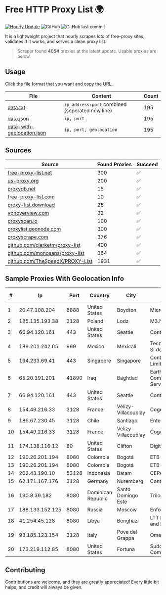 
# Free HTTP Proxy List 🌍

[![Hourly Update](https://github.com/mertguvencli/http-proxy-list/actions/workflows/main.yml/badge.svg?branch=main)](https://github.com/mertguvencli/http-proxy-list/actions/workflows/main.yml)
![GitHub](https://img.shields.io/github/license/mertguvencli/http-proxy-list)
![GitHub last commit](https://img.shields.io/github/last-commit/mertguvencli/http-proxy-list)

It is a lightweight project that hourly scrapes lots of free-proxy sites, validates if it works, and serves a clean proxy list.


> Scraper found **4054** proxies at the latest update. Usable proxies are below.

## Usage

Click the file format that you want and copy the URL.


|File|Content|Count|
|----|-------|-----|
|[data.txt](https://raw.githubusercontent.com/mertguvencli/http-proxy-list/main/proxy-list/data.txt)|`ip_address:port` combined (seperated new line)|195|
|[data.json](https://raw.githubusercontent.com/mertguvencli/http-proxy-list/main/proxy-list/data.json)|`ip, port`|195|
|[data-with-geolocation.json](https://raw.githubusercontent.com/mertguvencli/http-proxy-list/main/proxy-list/data-with-geolocation.json)|`ip, port, geolocation`|195|

## Sources

|Source|Found Proxies|Succeed|
|------|-------------|-------|
|[free-proxy-list.net](https://free-proxy-list.net)|300|✅|
|[us-proxy.org](https://www.us-proxy.org)|200|✅|
|[proxydb.net](http://proxydb.net)|15|✅|
|[free-proxy-list.com](https://free-proxy-list.com/?page=&port=&type%5B%5D=http&type%5B%5D=https&up_time=0&search=Search)|10|✅|
|[proxy-list.download](https://www.proxy-list.download/HTTP)|26|✅|
|[vpnoverview.com](https://vpnoverview.com/privacy/anonymous-browsing/free-proxy-servers)|32|✅|
|[proxyscan.io](https://www.proxyscan.io)|100|✅|
|[proxylist.geonode.com](https://proxylist.geonode.com/api/proxy-list?limit=300&page=1&sort_by=lastChecked&sort_type=desc&protocols=http,https)|300|✅|
|[proxyscrape.com](https://api.proxyscrape.com/v2/?request=displayproxies&protocol=http&timeout=10000&country=all&ssl=all&anonymity=all)|376|✅|
|[github.com/clarketm/proxy-list](https://raw.githubusercontent.com/clarketm/proxy-list/master/proxy-list-raw.txt)|400|✅|
|[github.com/monosans/proxy-list](https://raw.githubusercontent.com/monosans/proxy-list/main/proxies/http.txt)|364|✅|
|[github.com/TheSpeedX/PROXY-List](https://raw.githubusercontent.com/TheSpeedX/PROXY-List/master/http.txt)|1931|✅|


## Sample Proxies With Geolocation Info

|#|Ip|Port|Country|City|Internet Service Provider|
|-|--|----|-------|----|-------------------------|
|1|20.47.108.204|8888|United States|Boydton|Microsoft Corporation|
|2|185.135.193.38|3128|Poland|Lodz|M3.NET Sp. zoo Sp. K.|
|3|66.94.120.161|443|United States|Seattle|Contabo Inc.|
|4|189.201.242.65|999|Mexico|Mexicali|Tecnologías Avanzadas S. de R.L. de C.V.|
|5|194.233.69.41|443|Singapore|Singapore|Contabo Asia Private Limited|
|6|65.20.191.201|41890|Iraq|Baghdad|EarthLink Ltd. Communications&Internet Services|
|7|66.94.120.161|443|United States|Seattle|Contabo Inc.|
|8|154.49.216.33|3128|France|Vélizy-Villacoublay|Cogent Communications|
|9|186.67.230.45|3128|Chile|Santiago|Entel Chile S.A.|
|10|154.49.216.33|3128|France|Vélizy-Villacoublay|Cogent Communications|
|11|174.138.116.12|80|United States|Clifton|DigitalOcean, LLC|
|12|190.26.201.194|8080|Colombia|Bogotá|ETB - Colombia|
|13|190.26.201.194|8080|Colombia|Bogotá|ETB - Colombia|
|14|202.43.190.10|53128|Indonesia|Batam|CEPATNET|
|15|62.171.167.176|3128|Germany|Nuremberg|Contabo GmbH|
|16|190.8.39.182|8080|Dominican Republic|Santo Domingo Este|Trilogy Dominicana, S.A.|
|17|188.133.152.125|8080|Russia|Moscow|Enforta-MSK|
|18|41.254.45.128|8080|Libya|Benghazi|LTT Network Backbone and POPs|
|19|93.185.123.154|3128|Italy|Pove del Grappa|Omegacom S.R.L.S.|
|20|173.219.112.85|8080|United States|Fortuna|Suddenlink Communications|



## Contributing

Contributions are welcome, and they are greatly appreciated! Every
little bit helps, and credit will always be given.


